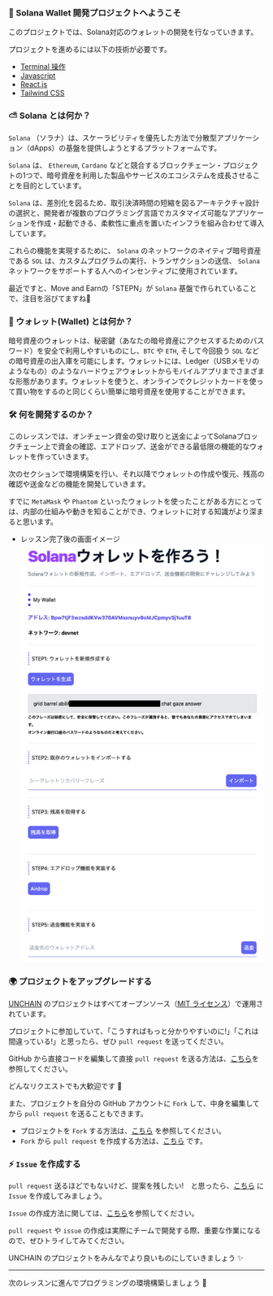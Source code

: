 ### 🥭 Solana Wallet 開発プロジェクトへようこそ

このプロジェクトでは、Solana対応のウォレットの開発を行なっていきます。

プロジェクトを進めるには以下の技術が必要です。

- [Terminal 操作](https://qiita.com/ryouzi/items/f9dee1540a04a0bfb9a3)
- [Javascript](https://developer.mozilla.org/ja/docs/Web/JavaScript)
- [React.js](https://ja.reactjs.org/)
- [Tailwind CSS](https://tailwindcss.com/)

### ⛅️ Solana とは何か？

`Solana` （ソラナ）は、スケーラビリティを優先した方法で分散型アプリケーション（dApps）の基盤を提供しようとするプラットフォームです。

`Solana` は、 `Ethereum`, `Cardano` などと競合するブロックチェーン・プロジェクトの1つで、暗号資産を利用した製品やサービスのエコシステムを成長させることを目的としています。

`Solana` は、差別化を図るため、取引決済時間の短縮を図るアーキテクチャ設計の選択と、開発者が複数のプログラミング言語でカスタマイズ可能なアプリケーションを作成・起動できる、柔軟性に重点を置いたインフラを組み合わせて導入しています。

これらの機能を実現するために、 `Solana` のネットワークのネイティブ暗号資産である `SOL` は、カスタムプログラムの実行、トランザクションの送信、 `Solana` ネットワークをサポートする人へのインセンティブに使用されています。

最近ですと、Move and Earnの「STEPN」が `Solana` 基盤で作られていることで、注目を浴びてますね👟

<!-- 参考: https://www.kraken.com/ja-jp/learn/what-is-solana-sol -->

### 👛 ウォレット(Wallet) とは何か？

暗号資産のウォレットは、秘密鍵（あなたの暗号資産にアクセスするためのパスワード）を安全で利用しやすいものにし、`BTC` や `ETH`, そして今回扱う `SOL` などの暗号資産の出入庫を可能にします。ウォレットには、Ledger（USBメモリのようなもの）のようなハードウェアウォレットからモバイルアプリまでさまざまな形態があります。ウォレットを使うと、オンラインでクレジットカードを使って買い物をするのと同じくらい簡単に暗号資産を使用することができます。

<!-- 参考: https://www.coinbase.com/ja/learn/crypto-basics/what-is-a-crypto-wallet -->

### 🛠 何を開発するのか？

このレッスンでは、オンチェーン資金の受け取りと送金によってSolanaブロックチェーン上で資金の確認、エアドロップ、送金ができる最低限の機能的なウォレットを作っていきます。

次のセクションで環境構築を行い、それ以降でウォレットの作成や復元、残高の確認や送金などの機能を開発していきます。

すでに `MetaMask` や `Phantom` といったウォレットを使ったことがある方にとっては、内部の仕組みや動きを知ることができ、ウォレットに対する知識がより深まると思います。

- レッスン完了後の画面イメージ
![](/public/images/304-Solana-Wallet/section-0/0_1_1.png)

### 🌍 プロジェクトをアップグレードする

[UNCHAIN](https://app.shiftbase.xyz) のプロジェクトはすべてオープンソース（[MIT ライセンス](https://wisdommingle.com/mit-license/)）で運用されています。

プロジェクトに参加していて、「こうすればもっと分かりやすいのに!」「これは間違っている!」と思ったら、ぜひ `pull request` を送ってください。

GitHub から直接コードを編集して直接 `pull request` を送る方法は、[こちら](https://docs.github.com/ja/repositories/working-with-files/managing-files/editing-files#editing-files-in-another-users-repository)を参照してください。

どんなリクエストでも大歓迎です 🎉

また、プロジェクトを自分の GitHub アカウントに `Fork` して、中身を編集してから `pull request` を送ることもできます。

- プロジェクトを `Fork` する方法は、[こちら](https://docs.github.com/ja/get-started/quickstart/fork-a-repo) を参照してください。
- `Fork` から `pull request` を作成する方法は、[こちら](https://docs.github.com/ja/pull-requests/collaborating-with-pull-requests/proposing-changes-to-your-work-with-pull-requests/creating-a-pull-request-from-a-fork) です。

### ⚡️ `Issue` を作成する

`pull request` 送るほどでもないけど、提案を残したい!　と思ったら、[こちら](https://github.com/shiftbase-xyz/UNCHAIN-projects/issues) に `Issue` を作成してみましょう。

`Issue` の作成方法に関しては、[こちら](https://docs.github.com/ja/issues/tracking-your-work-with-issues/creating-an-issue)を参照してください。

`pull request` や `issue` の作成は実際にチームで開発する際、重要な作業になるので、ぜひトライしてみてください。

UNCHAIN のプロジェクトをみんなでより良いものにしていきましょう ✨

---

次のレッスンに進んでプログラミングの環境構築しましょう 🎉
